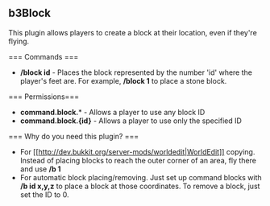 b3Block
-------

This plugin allows players to create a block at their location, even if they're flying.

=== Commands ===
* **/block id** - Places the block represented by the number 'id' where the player's feet are. For example, **/block 1** to place a stone block.

=== Permissions===
* **command.block.*** - Allows a player to use any block ID
* **command.block.{id}** - Allows a player to use only the specified ID

=== Why do you need this plugin? ===
* For [[http://dev.bukkit.org/server-mods/worldedit|WorldEdit]] copying. Instead of placing blocks to reach the outer corner of an area, fly there and use **/b 1**
* For automatic block placing/removing. Just set up command blocks with **/b id x,y,z** to place a block at those coordinates. To remove a block, just set the ID to 0.